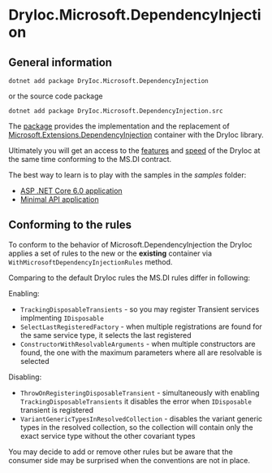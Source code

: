 # DryIoc.Microsoft.DependencyInjection

## General information

```
dotnet add package DryIoc.Microsoft.DependencyInjection
```

or the source code package

```
dotnet add package DryIoc.Microsoft.DependencyInjection.src
```


The [package](https://www.nuget.org/packages/DryIoc.Microsoft.DependencyInjection) provides the implementation and the replacement of [Microsoft.Extensions.DependencyInjection](https://docs.microsoft.com/en-us/aspnet/core/fundamentals/dependency-injection) container with the DryIoc library.

Ultimately you will get an access to the [features](https://github.com/dadhi/DryIoc#features) and [speed](https://github.com/dadhi/DryIoc#realistic-scenario-with-the-unit-of-work-scope-and-object-graph-of-40-dependencies-4-levels-deep) of the DryIoc at the same time conforming to the MS.DI contract.

The best way to learn is to play with the samples in the *samples* folder:

- [ASP .NET Core 6.0 application](https://github.com/dadhi/DryIoc/blob/master/samples/DryIoc.AspNetCore.Sample/Program.cs#L25)
- [Minimal API application](https://github.com/dadhi/DryIoc/blob/master/samples/MinimalWeb/Program.cs)


## Conforming to the rules

To conform to the behavior of Microsoft.DependencyInjection the DryIoc applies a set of rules to the new or the **existing** container 
via `WithMicrosoftDependencyInjectionRules` method.

Comparing to the default DryIoc rules the MS.DI rules differ in following:

Enabling:

- `TrackingDisposableTransients` - so you may register Transient services implmenting `IDisposable` 
- `SelectLastRegisteredFactory`  - when multiple registrations are found for the same service type, it selects the last registered
- `ConstructorWithResolvableArguments` - when multiple constructors are found, the one with the maximum parameters where all are resolvable is selected
  
Disabling:

- `ThrowOnRegisteringDisposableTransient` - simultaneously with enabling `TrackingDisposableTransients` it disables the error when `IDisposable` transient is registered
- `VariantGenericTypesInResolvedCollection` - disables the variant generic types in the resolved collection, so the collection will contain only the exact service type without the other covariant types

You may decide to add or remove other rules but be aware that the consumer side may be surprised when the conventions are not in place.
